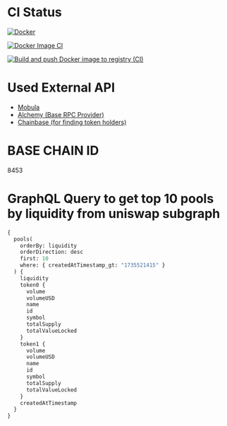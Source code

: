 # CI Status

[![Docker](https://github.com/ArshilHapani/stellus_defi_backend/actions/workflows/scan-image.yml/badge.svg)](https://github.com/ArshilHapani/stellus_defi_backend/actions/workflows/scan-image.yml)

[![Docker Image CI](https://github.com/ArshilHapani/stellus_defi_backend/actions/workflows/docker-image.yml/badge.svg)](https://github.com/ArshilHapani/stellus_defi_backend/actions/workflows/docker-image.yml)

[![Build and push Docker image to registry (CI)](https://github.com/ArshilHapani/stellus_defi_backend/actions/workflows/push-image-to-registry.yml/badge.svg)](https://github.com/ArshilHapani/stellus_defi_backend/actions/workflows/push-image-to-registry.yml)

# Used External API

- [Mobula](https://docs.mobula.io/introduction)
- [Alchemy (Base RPC Provider)](https://dashboard.alchemy.com/)
- [Chainbase (for finding token holders)](https://docs.chainbase.com/introduction/about)

# BASE CHAIN ID

8453

# GraphQL Query to get top 10 pools by liquidity from uniswap subgraph

```graphql
{
  pools(
    orderBy: liquidity
    orderDirection: desc
    first: 10
    where: { createdAtTimestamp_gt: "1735521415" }
  ) {
    liquidity
    token0 {
      volume
      volumeUSD
      name
      id
      symbol
      totalSupply
      totalValueLocked
    }
    token1 {
      volume
      volumeUSD
      name
      id
      symbol
      totalSupply
      totalValueLocked
    }
    createdAtTimestamp
  }
}
```
